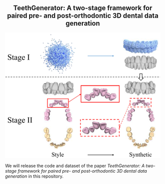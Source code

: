 <div align="center">
<h2> TeethGenerator: A two-stage framework for paired pre- and post-orthodontic 3D dental data generation
</div>
<p align="center">
    <img src="figs/overview.jpg" width="780" />
</p>

We will release the code and dataset of the paper *TeethGenerator: A two-stage framework for paired pre- and post-orthodontic 3D dental data generation* in this repository.

